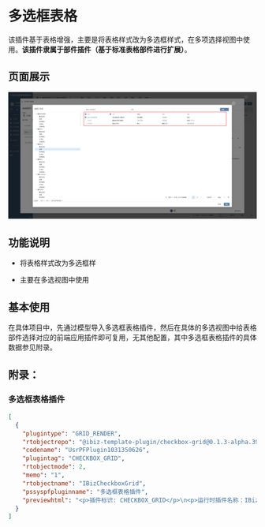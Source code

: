 # 多选框表格

该插件基于表格增强，主要是将表格样式改为多选框样式，在多项选择视图中使用。**该插件隶属于部件插件（基于标准表格部件进行扩展）**。


## 页面展示

![场景](./public/assets/images/scene.png)


## 功能说明

- 将表格样式改为多选框样

- 主要在多选视图中使用


## 基本使用

在具体项目中，先通过模型导入多选框表格插件，然后在具体的多选视图中给表格部件选择对应的前端应用插件即可复用，无其他配置，其中多选框表格插件的具体数据参见附录。


## 附录：

### 多选框表格插件

```json
[
  {
    "plugintype": "GRID_RENDER",
    "rtobjectrepo": "@ibiz-template-plugin/checkbox-grid@0.1.3-alpha.39",
    "codename": "UsrPFPlugin1031350626",
    "plugintag": "CHECKBOX_GRID",
    "rtobjectmode": 2,
    "memo": "1",
    "rtobjectname": "IBizCheckboxGrid",
    "pssyspfpluginname": "多选框表格插件",
    "previewhtml": "<p>插件标识: CHECKBOX_GRID</p>\n<p>运行时插件名称：IBizProcessHistory</p>\n<p>&nbsp;运行时插件仓库配置: @ibiz-template-plugin/checkbox-grid@0.1.3-alpha.39</p>"
  }
]
```
